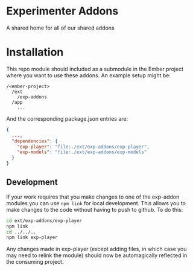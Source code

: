 # Experimenter Addons

A shared home for all of our shared addons

# Installation

This repo module should included as a submodule in the Ember project where you want to use these addons.
An example setup might be:
```
/<ember-project>
  /ext
    /exp-addons
  /app
    ...    
```

And the corresponding package.json entries are:

```json
{
  ...,
  "dependencies": {
    "exp-player": "file:./ext/exp-addons/exp-player",
    "exp-models": "file:./ext/exp-addons/exp-models"
  }
}

```

## Development

If your work requires that you make changes to one of the exp-addon modules you can use `npm link` for
local development. This allows you to make changes to the code without having to push to github. To do
this:

```bash
cd ext/exp-addons/exp-player
npm link
cd ../../..
npm link exp-player
```

Any changes made in exp-player (except adding files, in which case you may need to relink the module) should
now be automagically reflected in the consuming project.
